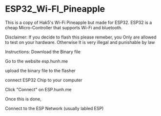 # ESP32_Wi-FI_Pineapple
This is a copy of Hak5's Wi-Fi Pineapple but made for ESP32. ESP32 is a cheap Micro-Controller that supports Wi-Fi and bluetooth. 

Disclaimer:
If you decide to flash this please remeber, you Only are allowed to test on your hardware.
Otherwise It is very illegal and punishable by law

Instructions:
Download the Binary file

Go to the website esp.hunh.me

upload the binary file to the flasher 

connect ESP32 Chip to your computer

Click "Connect" on ESP.hunh.me

Once this is done, 

Connect to the ESP Network (usually labled ESP) 
